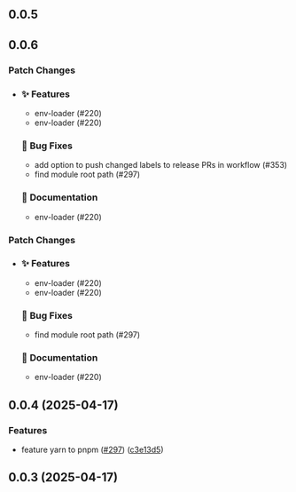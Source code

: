 ## 0.0.5

## 0.0.6

### Patch Changes

- ### ✨ Features

  - env-loader (#220)
  - env-loader (#220)

  ### 🐞 Bug Fixes

  - add option to push changed labels to release PRs in workflow (#353)
  - find module root path (#297)

  ### 📝 Documentation

  - env-loader (#220)

### Patch Changes

- ### ✨ Features

  - env-loader (#220)
  - env-loader (#220)

  ### 🐞 Bug Fixes

  - find module root path (#297)

  ### 📝 Documentation

  - env-loader (#220)

## 0.0.4 (2025-04-17)

### Features

- feature yarn to pnpm ([#297](https://github.com/qlover/fe-base/issues/297)) ([c3e13d5](https://github.com/qlover/fe-base/commit/c3e13d509a752267d9be29e7a5ed609d24c309ce))

## 0.0.3 (2025-04-17)
